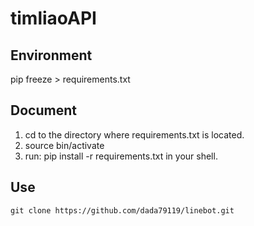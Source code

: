 # timliaoAPI

## Environment
pip freeze > requirements.txt

## Document
1. cd to the directory where requirements.txt is located.
2. source bin/activate
3. run: pip install -r requirements.txt in your shell.
 
## Use
```
git clone https://github.com/dada79119/linebot.git
```

